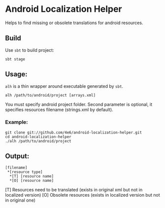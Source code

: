 # Android Localization Helper

Helps to find missing or obsolete translations for android resources.

## Build

Use `sbt` to build project:

    sbt stage

## Usage:

`alh` is a thin wrapper around executable generated by `sbt`.

    alh /path/to/android/project [arrays.xml]

You must specify android project folder.
Second parameter is optional, it specifies resources filename (strings.xml by default).

### Example:

    git clone git://github.com/4e6/android-localization-helper.git
    cd android-localization-helper
    ./alh /path/to/android/project

## Output:

    [filename]
     *[resource type]
      *[T] [resource name]
      *[O] [resource name]

[T] Resources need to be translated (exists in original xml but not in localized version)
[O] Obsolete resources (exists in localized version but not in original one)
